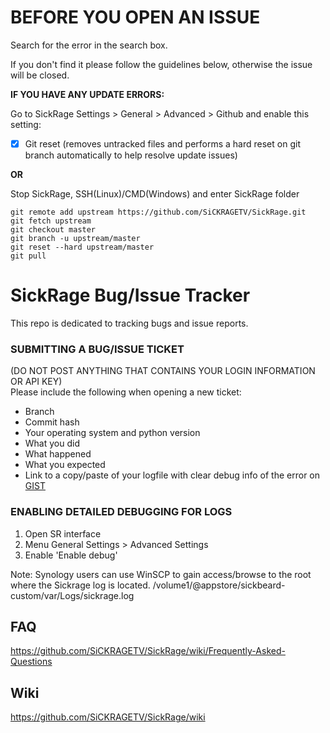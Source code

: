 **BEFORE YOU OPEN AN ISSUE**
===============
Search for the error in the search box.

If you don't find it please follow the guidelines below, otherwise the issue will be closed.

**IF YOU HAVE ANY UPDATE ERRORS:**

Go to SickRage Settings > General > Advanced > Github and enable this setting:

- [X] Git reset (removes untracked files and performs a hard reset on git branch automatically to help resolve update issues)

**OR**

Stop SickRage, SSH(Linux)/CMD(Windows) and enter SickRage folder
```
git remote add upstream https://github.com/SiCKRAGETV/SickRage.git
git fetch upstream
git checkout master
git branch -u upstream/master
git reset --hard upstream/master
git pull
```

SickRage Bug/Issue Tracker
===============

This repo is dedicated to tracking bugs and issue reports.

### SUBMITTING A BUG/ISSUE TICKET
(DO NOT POST ANYTHING THAT CONTAINS YOUR LOGIN INFORMATION OR API KEY)<br />
Please include the following when opening a new ticket:
 - Branch
 - Commit hash
 - Your operating system and python version
 - What you did
 - What happened
 - What you expected
 - Link to a copy/paste of your logfile with clear debug info of the error on [GIST](http://gist.github.com)

### ENABLING DETAILED DEBUGGING FOR LOGS
1. Open SR interface
2. Menu General Settings > Advanced Settings
3. Enable 'Enable debug'

Note: Synology users can use WinSCP to gain access/browse to the root where the Sickrage log is located. /volume1/@appstore/sickbeard-custom/var/Logs/sickrage.log

## FAQ

https://github.com/SiCKRAGETV/SickRage/wiki/Frequently-Asked-Questions

## Wiki

https://github.com/SiCKRAGETV/SickRage/wiki
